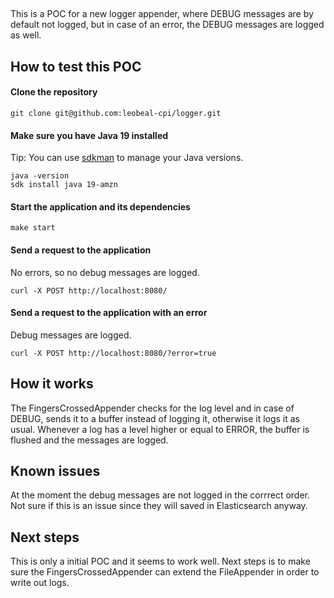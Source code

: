 ##

This is a POC for a new logger appender, where DEBUG messages are by default not logged, but in case of an error, the DEBUG messages are logged as well.

## How to test this POC

#### Clone the repository
```shell
git clone git@github.com:leobeal-cpi/logger.git
```

#### Make sure you have Java 19 installed
Tip: You can use [sdkman](https://sdkman.io/) to manage your Java versions.

```shell
java -version
sdk install java 19-amzn
```

#### Start the application and its dependencies

```shell
make start
```

#### Send a request to the application
No errors, so no debug messages are logged.
```shell
curl -X POST http://localhost:8080/
```

#### Send a request to the application with an error
Debug messages are logged.
```shell
curl -X POST http://localhost:8080/?error=true
```

## How it works
The FingersCrossedAppender checks for the log level and in case of DEBUG, sends it to a buffer instead of logging it, otherwise it logs it as usual.
Whenever a log has a level higher or equal to ERROR, the buffer is flushed and the messages are logged.

## Known issues
At the moment the debug messages are not logged in the corrrect order. Not sure if this is an issue since they will saved in Elasticsearch anyway.

## Next steps
This is only a initial POC and it seems to work well.
Next steps is to make sure the FingersCrossedAppender can extend the FileAppender in order to write out logs.